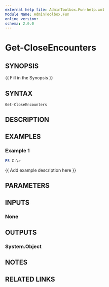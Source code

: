 ```yaml
---
external help file: AdminToolbox.Fun-help.xml
Module Name: AdminToolbox.Fun
online version:
schema: 2.0.0
---
```


# Get-CloseEncounters

## SYNOPSIS
{{ Fill in the Synopsis }}

## SYNTAX

```
Get-CloseEncounters
```

## DESCRIPTION


## EXAMPLES

### Example 1
```powershell
PS C:\> 
```

{{ Add example description here }}

## PARAMETERS

## INPUTS

### None

## OUTPUTS

### System.Object
## NOTES

## RELATED LINKS
